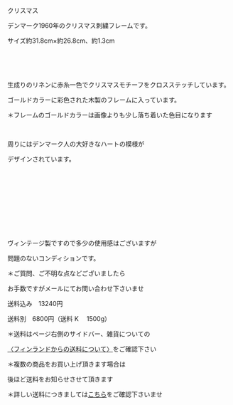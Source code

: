 <link rel="stylesheet" type="text/css" href="/assets/css/styles.css">

クリスマス

デンマーク1960年のクリスマス刺繍フレームです。

 サイズ約31.8cm×約26.8cm、約1.3cm

　　

<img alt="" src="http://blog.cnobi.jp/v1/blog/user/71e35865e9e62f3f9d70420d6124d2ab/1542804660"/>  

生成りのリネンに赤糸一色でクリスマスモチーフをクロスステッチしています。

ゴールドカラーに彩色された木製のフレームに入っています。

＊フレームのゴールドカラーは画像よりも少し落ち着いた色目になります

<img alt="" src="http://blog.cnobi.jp/v1/blog/user/71e35865e9e62f3f9d70420d6124d2ab/1542804663"/>  

周りにはデンマーク人の大好きなハートの模様が

デザインされています。

<img alt="" src="http://blog.cnobi.jp/v1/blog/user/71e35865e9e62f3f9d70420d6124d2ab/1542804662"/>  

<img alt="" src="http://blog.cnobi.jp/v1/blog/user/71e35865e9e62f3f9d70420d6124d2ab/1542804664"/>  

<img alt="" src="http://blog.cnobi.jp/v1/blog/user/71e35865e9e62f3f9d70420d6124d2ab/1542804665"/>  

<img alt="" src="http://blog.cnobi.jp/v1/blog/user/71e35865e9e62f3f9d70420d6124d2ab/1542804661"/>   

<img alt="" src="http://blog.cnobi.jp/v1/blog/user/71e35865e9e62f3f9d70420d6124d2ab/1542804667"/> 

<img alt="" src="http://blog.cnobi.jp/v1/blog/user/71e35865e9e62f3f9d70420d6124d2ab/1542804668"/> 

<img alt="" src="http://blog.cnobi.jp/v1/blog/user/71e35865e9e62f3f9d70420d6124d2ab/1542804659"/> 

ヴィンテージ製ですので多少の使用感はございますが

問題のないコンディションです。

 ＊ご質問、ご不明な点などございましたら

 お手数ですがメールにてお問い合わせ下さいませ

送料込み　13240円

 送料別　6800円（送料 K　 1500g）

＊送料はページ右側のサイドバー、雑貨についての

[〈フィンランドからの送料について〉](https://dkzakka.github.io/2005/03/31/雑貨について.html)をご確認下さい

 ＊複数の商品をお買い上げ頂きます場合は

 後ほど送料をお知らせさせて頂きます

 ＊詳しい送料につきましては[こちら](http://dkzakka.blog.shinobi.jp/Entry/3385/)をご確認下さいませ